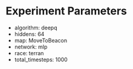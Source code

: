 # Experiment Parameters

- algorithm: deepq
- hiddens: 64
- map: MoveToBeacon
- network: mlp
- race: terran
- total_timesteps: 1000
